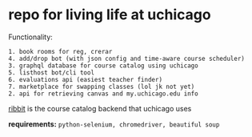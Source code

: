 # repo for living life at uchicago

Functionality:

    1. book rooms for reg, crerar
    4. add/drop bot (with json config and time-aware course scheduler)
    3. graphql database for course catalog using uchicago
    5. listhost bot/cli tool
    6. evaluations api (easiest teacher finder) 
    7. marketplace for swapping classes (lol jk not yet)
    2. api for retrieving canvas and my.uchicago.edu info

[ribbit][1] is the course catalog backend that uchicago uses

[1]: http://collegecatalog.uchicago.edu/ribbit/index.cgi?page=getcourse.rjs&code=CMSC%2015100

**requirements:** `python-selenium, chromedriver, beautiful soup`
